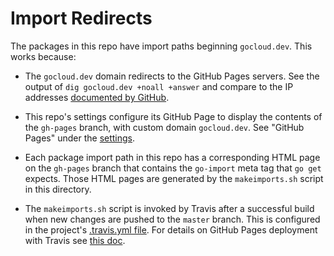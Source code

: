 # Import Redirects

The packages in this repo have import paths beginning `gocloud.dev`. This works
because:

-   The `gocloud.dev` domain redirects to the GitHub Pages servers. See the
    output of `dig gocloud.dev +noall +answer` and compare to the IP addresses
    [documented by GitHub](https://help.github.com/articles/setting-up-an-apex-domain/#configuring-a-records-with-your-dns-provider).

-   This repo's settings configure its GitHub Page to display the contents of
    the `gh-pages` branch, with custom domain `gocloud.dev`. See "GitHub Pages"
    under the [settings](https://github.com/google/go-cloud/settings).

-   Each package import path in this repo has a corresponding HTML page on the
    `gh-pages` branch that contains the `go-import` meta tag that `go get`
    expects. Those HTML pages are generated by the `makeimports.sh` script in
    this directory.

-   The `makeimports.sh` script is invoked by Travis after a successful build
    when new changes are pushed to the `master` branch. This is configured in
    the project's
    [.travis.yml file](https://github.com/google/go-cloud/blob/master/.travis.yml).
    For details on GitHub Pages deployment with Travis see
    [this doc](https://docs.travis-ci.com/user/deployment/pages/).
